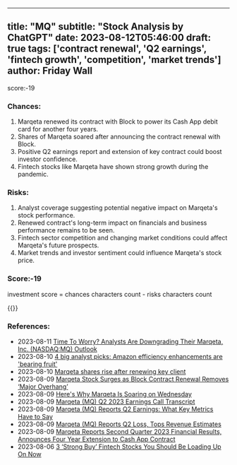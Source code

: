
---
title: "MQ"
subtitle: "Stock Analysis by ChatGPT"
date: 2023-08-12T05:46:00
draft: true
tags: ['contract renewal', 'Q2 earnings', 'fintech growth', 'competition', 'market trends']
author: Friday Wall
---

score:-19
### Chances:
1. Marqeta renewed its contract with Block to power its Cash App debit card for another four years.
2. Shares of Marqeta soared after announcing the contract renewal with Block.
3. Positive Q2 earnings report and extension of key contract could boost investor confidence.
4. Fintech stocks like Marqeta have shown strong growth during the pandemic.
### Risks:
1. Analyst coverage suggesting potential negative impact on Marqeta's stock performance.
2. Renewed contract's long-term impact on financials and business performance remains to be seen.
3. Fintech sector competition and changing market conditions could affect Marqeta's future prospects.
4. Market trends and investor sentiment could influence Marqeta's stock price.
### Score:-19
investment score = chances characters count - risks characters count

{{<tradingview symbol="NASDAQ:MQ">}}
### References:
- 2023-08-11 [Time To Worry? Analysts Are Downgrading Their Marqeta, Inc. (NASDAQ:MQ) Outlook](https://finance.yahoo.com/news/time-worry-analysts-downgrading-marqeta-100043788.html?.tsrc=rss)
- 2023-08-10 [4 big analyst picks: Amazon efficiency enhancements are 'bearing fruit'](https://finance.yahoo.com/news/4-big-analyst-picks-amazon-055301848.html?.tsrc=rss)
- 2023-08-10 [Marqeta shares rise after renewing key client](https://finance.yahoo.com/m/261e434f-0e0b-3d07-8202-1012fe11736f/marqeta-shares-rise-after.html?.tsrc=rss)
- 2023-08-09 [Marqeta Stock Surges as Block Contract Renewal Removes ‘Major Overhang’](https://finance.yahoo.com/m/88d76a50-8dbd-3827-b897-d453d30f3b98/marqeta-stock-surges-as-block.html?.tsrc=rss)
- 2023-08-09 [Here's Why Marqeta Is Soaring on Wednesday](https://finance.yahoo.com/m/43175397-7e30-37e0-95dc-a0cb6131c160/here%27s-why-marqeta-is-soaring.html?.tsrc=rss)
- 2023-08-09 [Marqeta (MQ) Q2 2023 Earnings Call Transcript](https://finance.yahoo.com/m/28b16d31-0814-3343-aab4-49371b59c590/marqeta-%28mq%29-q2-2023-earnings.html?.tsrc=rss)
- 2023-08-09 [Marqeta (MQ) Reports Q2 Earnings: What Key Metrics Have to Say](https://finance.yahoo.com/news/marqeta-mq-reports-q2-earnings-003010950.html?.tsrc=rss)
- 2023-08-09 [Marqeta (MQ) Reports Q2 Loss, Tops Revenue Estimates](https://finance.yahoo.com/news/marqeta-mq-reports-q2-loss-231514574.html?.tsrc=rss)
- 2023-08-09 [Marqeta Reports Second Quarter 2023 Financial Results, Announces Four Year Extension to Cash App Contract](https://finance.yahoo.com/news/marqeta-reports-second-quarter-2023-200700231.html?.tsrc=rss)
- 2023-08-06 [3 ‘Strong Buy’ Fintech Stocks You Should Be Loading Up On Now](https://finance.yahoo.com/news/3-strong-buy-fintech-stocks-200009238.html?.tsrc=rss)


                